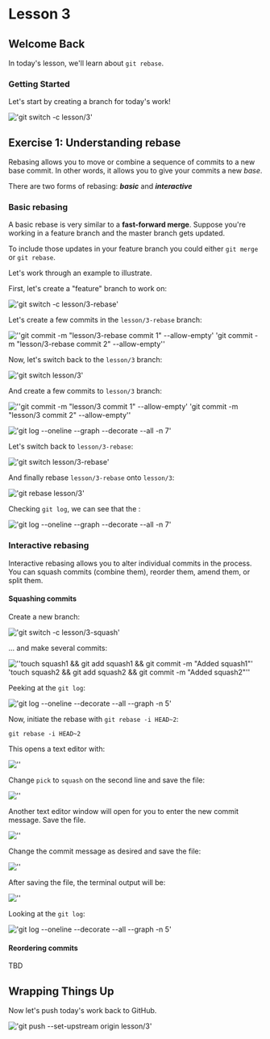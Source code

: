 # Lesson 3

## Welcome Back

In today's lesson, we'll learn about `git rebase`.

### Getting Started

Let's start by creating a branch for today's work!

<!--
```shellSession
$ git switch -c lesson/3
```
-->

!['git switch -c lesson/3'](/.images/shell/3-step-shell-0.svg)

## Exercise 1: Understanding rebase

Rebasing allows you to move or combine a sequence of commits to a new base commit.  In other words, it allows you to give your commits a new *base*.

There are two forms of rebasing: ***basic*** and ***interactive***

### Basic rebasing

A basic rebase is very similar to a **fast-forward merge**.  Suppose you're working in a feature branch and the master branch gets updated.

To include those updates in your feature branch you could either `git merge` or `git rebase`.

Let's work through an example to illustrate.

First, let's create a "feature" branch to work on:

<!--
```shellSession
$ git switch -c lesson/3-rebase
```
-->

!['git switch -c lesson/3-rebase'](/.images/shell/3-step-shell-1.svg)

Let's create a few commits in the `lesson/3-rebase` branch:

<!--
```shellSession
$ git commit -m "lesson/3-rebase commit 1" --allow-empty
$ git commit -m "lesson/3-rebase commit 2" --allow-empty
```
-->

![''git commit -m "lesson/3-rebase commit 1" --allow-empty' 'git commit -m "lesson/3-rebase commit 2" --allow-empty''](/.images/shell/3-step-shell-2.svg)

Now, let's switch back to the `lesson/3` branch:

<!--
```shellSession
$ git switch lesson/3
```
-->

!['git switch lesson/3'](/.images/shell/3-step-shell-3.svg)

And create a few commits to `lesson/3` branch:

<!--
```shellSession
$ git commit -m "lesson/3 commit 1" --allow-empty
$ git commit -m "lesson/3 commit 2" --allow-empty
```
-->

![''git commit -m "lesson/3 commit 1" --allow-empty' 'git commit -m "lesson/3 commit 2" --allow-empty''](/.images/shell/3-step-shell-4.svg)

<!--
```shellSession
$ git log --oneline --graph --decorate --all -n 7
```
-->

!['git log --oneline --graph --decorate --all -n 7'](/.images/shell/3-step-shell-5.svg)

Let's switch back to `lesson/3-rebase`:

<!--
```shellSession
$ git switch lesson/3-rebase
```
-->

!['git switch lesson/3-rebase'](/.images/shell/3-step-shell-6.svg)

And finally rebase `lesson/3-rebase` onto `lesson/3`:

<!--
```shellSession
$ git rebase lesson/3
```
-->

!['git rebase lesson/3'](/.images/shell/3-step-shell-7.svg)

Checking `git log`, we can see that the :

<!--
```shellSession
$ git log --oneline --graph --decorate --all -n 7
```
-->

!['git log --oneline --graph --decorate --all -n 7'](/.images/shell/3-step-shell-8.svg)

### Interactive rebasing

Interactive rebasing allows you to alter individual commits in the process. You can squash commits (combine them), reorder them, amend them, or split them.

#### Squashing commits

Create a new branch:

<!--
```shellSession
$ git switch -c lesson/3-squash
```
-->

!['git switch -c lesson/3-squash'](/.images/shell/3-step-shell-9.svg)

... and make several commits:

<!--
```shellSession
$ touch squash1 && git add squash1 && git commit -m "Added squash1"
$ touch squash2 && git add squash2 && git commit -m "Added squash2"
```
-->

![''touch squash1 && git add squash1 && git commit -m "Added squash1"' 'touch squash2 && git add squash2 && git commit -m "Added squash2"''](/.images/shell/3-step-shell-10.svg)

Peeking at the `git log`:

<!--
```shellSession
$ git log --oneline --decorate --all --graph -n 5
```
-->

!['git log --oneline --decorate --all --graph -n 5'](/.images/shell/3-step-shell-11.svg)

Now, initiate the rebase with `git rebase -i HEAD~2`:

```shell
git rebase -i HEAD~2
```

This opens a text editor with:

![''](/.images/3-step-shell-squash-editor-1.svg)

Change `pick` to `squash` on the second line and save the file:

![''](/.images/3-step-shell-squash-editor-2.svg)

Another text editor window will open for you to enter the new commit message. Save the file.

![''](/.images/3-step-shell-squash-editor-3.svg)

Change the commit message as desired and save the file:

![''](/.images/3-step-shell-squash-editor-4.svg)

After saving the file, the terminal output will be:

![''](/.images/3-step-shell-squash-editor-5.svg)

Looking at the `git log`:

!['git log --oneline --decorate --all --graph -n 5'](/.images/3-step-shell-squash-log-2.svg)

#### Reordering commits

TBD

## Wrapping Things Up

Now let's push today's work back to GitHub.

<!--
```shellSession
$ git push --set-upstream origin lesson/3
```
-->

!['git push --set-upstream origin lesson/3'](/.images/shell/3-step-shell-12.svg)
